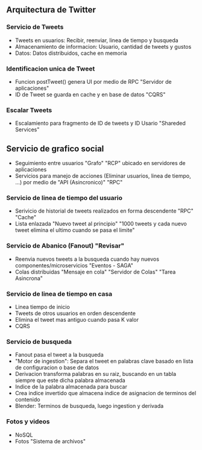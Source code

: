 ## Arquitectura de Twitter

### Servicio de Tweets
- Tweets en usuarios: Recibir, reenviar, linea de tiempo y busqueda
- Almacenamiento de informacion: Usuario, cantidad de tweets y gustos
- Datos: Datos distribuidos, cache en memoria 

### Identificacion unica de Tweet
- Funcion postTweet() genera UI por medio de RPC "Servidor de aplicaciones"
- ID de Tweet se guarda en cache y en base de datos "CQRS"

### Escalar Tweets
- Escalamiento para fragmento de ID de tweets y ID Usario "Shareded Services"

## Servicio de grafico social
- Seguimiento entre usuarios "Grafo" "RCP" ubicado en servidores de aplicaciones
- Servicios para manejo de acciones (Eliminar usuarios, linea de tiempo, ...) por medio de "API (Asincronico)" "RPC"

### Servicio de linea de tiempo del usuario
- Serivicio de historial de tweets realizados en forma descendente "RPC" "Cache" 
- Lista enlazada "Nuevo tweet al principio" "1000 tweets y cada nuevo tweet elimina el ultimo cuando se pasa el limite"

### Servicio de Abanico (Fanout) "Revisar"
- Reenvia nuevos tweets a la busqueda cuando hay nuevos componentes/microservicios "Eventos - SAGA"
- Colas distribuidas "Mensaje en cola" "Servidor de Colas" "Tarea Asincrona"

### Servicio de linea de tiempo en casa
- Linea tiempo de inicio 
- Tweets de otros usuarios en orden descendente 
- Elimina el tweet mas antiguo cuando pasa K valor
- CQRS

### Servicio de busqueda
- Fanout pasa el tweet a la busqueda
- "Motor de ingestion": Separa el tweet en palabras clave basado en lista de configuracion o base de datos
- Derivacion transforma palabras en su raiz, buscando en un tabla siempre que este dicha palabra almacenada
- Indice de la palabra almacenada para buscar
- Crea indice invertido que almacena indice de asignacion de terminos del contenido
- Blender: Terminos de busqueda, luego ingestion y derivada 

### Fotos y videos
- NoSQL
- Fotos "Sistema de archivos"
